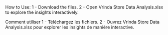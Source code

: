 How to Use:
1 - Download the files.
2 - Open Vrinda Store Data Analysis.xlsx to explore the insights interactively.

Comment utiliser
1 - Téléchargez les fichiers.
2 - Ouvrez Vrinda Store Data Analysis.xlsx pour explorer les insights de manière interactive.

